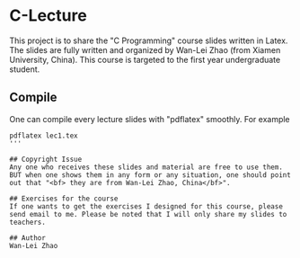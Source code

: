 # C-Lecture
This project is to share the "C Programming" course slides written in Latex. The slides are fully written and organized by Wan-Lei Zhao (from Xiamen University, China). This course is targeted to the first year undergraduate student. 

## Compile
One can compile every lecture slides with "pdflatex" smoothly. For example
```
pdflatex lec1.tex
'''

## Copyright Issue
Any one who receives these slides and material are free to use them. BUT when one shows them in any form or any situation, one should point out that "<bf> they are from Wan-Lei Zhao, China</bf>".

## Exercises for the course
If one wants to get the exercises I designed for this course, please send email to me. Please be noted that I will only share my slides to teachers.

## Author
Wan-Lei Zhao
